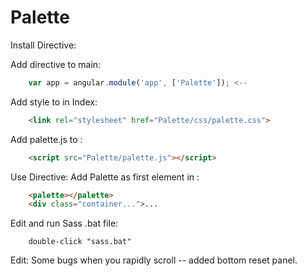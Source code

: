 Palette
=======
Install Directive:

Add directive to main:
```javascript
	var app = angular.module('app', ['Palette']); <--
```

Add style to <head> in Index:
```html
	<link rel="stylesheet" href="Palette/css/palette.css">
```

Add palette.js to <body>:
```html
	<script src="Palette/palette.js"></script>
```

Use Directive:
Add Palette as first element in <body>:
```html
	<palette></palette>
	<div class="container...">...
```

Edit and run Sass .bat file:
```
	double-click "sass.bat"
```

Edit: 
Some bugs when you rapidly scroll -- added bottom reset panel.
